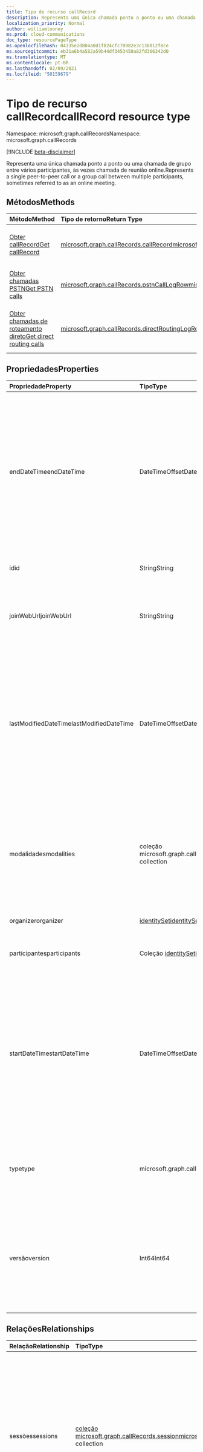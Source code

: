 ```yaml
---
title: Tipo de recurso callRecord
description: Representa uma única chamada ponto a ponto ou uma chamada de grupo entre vários participantes, às vezes chamada de reunião online.
localization_priority: Normal
author: williamlooney
ms.prod: cloud-communications
doc_type: resourcePageType
ms.openlocfilehash: 04335e2d804a0d1f824cfc70982e3c138812f8ce
ms.sourcegitcommit: eb31a6b4a582a59b44df3453450a82fd366342d0
ms.translationtype: MT
ms.contentlocale: pt-BR
ms.lasthandoff: 02/09/2021
ms.locfileid: "50159679"
---
```

# <a name="callrecord-resource-type"></a><span data-ttu-id="5cbeb-103">Tipo de recurso callRecord</span><span class="sxs-lookup"><span data-stu-id="5cbeb-103">callRecord resource type</span></span>

<span data-ttu-id="5cbeb-104">Namespace: microsoft.graph.callRecords</span><span class="sxs-lookup"><span data-stu-id="5cbeb-104">Namespace: microsoft.graph.callRecords</span></span>

[!INCLUDE [beta-disclaimer](../../includes/beta-disclaimer.md)]

<span data-ttu-id="5cbeb-105">Representa uma única chamada ponto a ponto ou uma chamada de grupo entre vários participantes, às vezes chamada de reunião online.</span><span class="sxs-lookup"><span data-stu-id="5cbeb-105">Represents a single peer-to-peer call or a group call between multiple participants, sometimes referred to as an online meeting.</span></span>

## <a name="methods"></a><span data-ttu-id="5cbeb-106">Métodos</span><span class="sxs-lookup"><span data-stu-id="5cbeb-106">Methods</span></span>

| <span data-ttu-id="5cbeb-107">Método</span><span class="sxs-lookup"><span data-stu-id="5cbeb-107">Method</span></span>       | <span data-ttu-id="5cbeb-108">Tipo de retorno</span><span class="sxs-lookup"><span data-stu-id="5cbeb-108">Return Type</span></span> | <span data-ttu-id="5cbeb-109">Descrição</span><span class="sxs-lookup"><span data-stu-id="5cbeb-109">Description</span></span> |
|:-------------|:------------|:------------|
| [<span data-ttu-id="5cbeb-110">Obter callRecord</span><span class="sxs-lookup"><span data-stu-id="5cbeb-110">Get callRecord</span></span>](../api/callrecords-callrecord-get.md) | [<span data-ttu-id="5cbeb-111">microsoft.graph.callRecords.callRecord</span><span class="sxs-lookup"><span data-stu-id="5cbeb-111">microsoft.graph.callRecords.callRecord</span></span>](callrecords-callrecord.md) | <span data-ttu-id="5cbeb-112">Leia as propriedades e os relacionamentos de um **objeto callRecord.**</span><span class="sxs-lookup"><span data-stu-id="5cbeb-112">Read the properties and relationships of a **callRecord** object.</span></span> |
| [<span data-ttu-id="5cbeb-113">Obter chamadas PSTN</span><span class="sxs-lookup"><span data-stu-id="5cbeb-113">Get PSTN calls</span></span>](../api/callrecords-callrecord-getpstncalls.md) | [<span data-ttu-id="5cbeb-114">microsoft.graph.callRecords.pstnCallLogRow</span><span class="sxs-lookup"><span data-stu-id="5cbeb-114">microsoft.graph.callRecords.pstnCallLogRow</span></span>](callrecords-pstncalllogrow.md)| <span data-ttu-id="5cbeb-115">Leia as propriedades de um **objeto pstnCallLogRow.**</span><span class="sxs-lookup"><span data-stu-id="5cbeb-115">Read the properties of a **pstnCallLogRow** object.</span></span> |
| [<span data-ttu-id="5cbeb-116">Obter chamadas de roteamento direto</span><span class="sxs-lookup"><span data-stu-id="5cbeb-116">Get direct routing calls</span></span>](../api/callrecords-callrecord-getdirectroutingcalls.md) | [<span data-ttu-id="5cbeb-117">microsoft.graph.callRecords.directRoutingLogRow</span><span class="sxs-lookup"><span data-stu-id="5cbeb-117">microsoft.graph.callRecords.directRoutingLogRow</span></span>](callrecords-directroutinglogrow.md)| <span data-ttu-id="5cbeb-118">Leia as propriedades de um **objeto directRoutingLogRow.**</span><span class="sxs-lookup"><span data-stu-id="5cbeb-118">Read the properties of a **directRoutingLogRow** object.</span></span> |

## <a name="properties"></a><span data-ttu-id="5cbeb-119">Propriedades</span><span class="sxs-lookup"><span data-stu-id="5cbeb-119">Properties</span></span>

| <span data-ttu-id="5cbeb-120">Propriedade</span><span class="sxs-lookup"><span data-stu-id="5cbeb-120">Property</span></span>     | <span data-ttu-id="5cbeb-121">Tipo</span><span class="sxs-lookup"><span data-stu-id="5cbeb-121">Type</span></span>        | <span data-ttu-id="5cbeb-122">Descrição</span><span class="sxs-lookup"><span data-stu-id="5cbeb-122">Description</span></span> |
|:-------------|:------------|:------------|
|<span data-ttu-id="5cbeb-123">endDateTime</span><span class="sxs-lookup"><span data-stu-id="5cbeb-123">endDateTime</span></span>|<span data-ttu-id="5cbeb-124">DateTimeOffset</span><span class="sxs-lookup"><span data-stu-id="5cbeb-124">DateTimeOffset</span></span>|<span data-ttu-id="5cbeb-125">Horário UTC quando o último usuário saiu da chamada.</span><span class="sxs-lookup"><span data-stu-id="5cbeb-125">UTC time when the last user left the call.</span></span> <span data-ttu-id="5cbeb-126">O tipo DateTimeOffset representa informações de data e hora usando o formato ISO 8601 e está sempre no horário UTC.</span><span class="sxs-lookup"><span data-stu-id="5cbeb-126">The DateTimeOffset type represents date and time information using ISO 8601 format and is always in UTC time.</span></span> <span data-ttu-id="5cbeb-127">Por exemplo, meia-noite em UTC no dia 1° de janeiro de 2014 teria esta aparência: `'2014-01-01T00:00:00Z'`</span><span class="sxs-lookup"><span data-stu-id="5cbeb-127">For example, midnight UTC on Jan 1, 2014 would look like this: `'2014-01-01T00:00:00Z'`</span></span>|
|<span data-ttu-id="5cbeb-128">id</span><span class="sxs-lookup"><span data-stu-id="5cbeb-128">id</span></span>|<span data-ttu-id="5cbeb-129">String</span><span class="sxs-lookup"><span data-stu-id="5cbeb-129">String</span></span>|<span data-ttu-id="5cbeb-130">Identificador exclusivo do registro de chamada.</span><span class="sxs-lookup"><span data-stu-id="5cbeb-130">Unique identifier for the call record.</span></span> <span data-ttu-id="5cbeb-131">Somente leitura.</span><span class="sxs-lookup"><span data-stu-id="5cbeb-131">Read-only.</span></span>|
|<span data-ttu-id="5cbeb-132">joinWebUrl</span><span class="sxs-lookup"><span data-stu-id="5cbeb-132">joinWebUrl</span></span>|<span data-ttu-id="5cbeb-133">String</span><span class="sxs-lookup"><span data-stu-id="5cbeb-133">String</span></span>|<span data-ttu-id="5cbeb-134">URL de reunião associada à chamada.</span><span class="sxs-lookup"><span data-stu-id="5cbeb-134">Meeting URL associated to the call.</span></span> <span data-ttu-id="5cbeb-135">Pode não estar disponível para um tipo de registro de chamada peerToPeer.</span><span class="sxs-lookup"><span data-stu-id="5cbeb-135">May not be available for a peerToPeer call record type.</span></span>|
|<span data-ttu-id="5cbeb-136">lastModifiedDateTime</span><span class="sxs-lookup"><span data-stu-id="5cbeb-136">lastModifiedDateTime</span></span>|<span data-ttu-id="5cbeb-137">DateTimeOffset</span><span class="sxs-lookup"><span data-stu-id="5cbeb-137">DateTimeOffset</span></span>|<span data-ttu-id="5cbeb-138">Hora UTC em que o registro de chamada foi criado.</span><span class="sxs-lookup"><span data-stu-id="5cbeb-138">UTC time when the call record was created.</span></span> <span data-ttu-id="5cbeb-139">O tipo DatetimeOffset representa informações de data e hora usando o formato ISO 8601 e está sempre no horário UTC.</span><span class="sxs-lookup"><span data-stu-id="5cbeb-139">The DatetimeOffset type represents date and time information using ISO 8601 format and is always in UTC time.</span></span> <span data-ttu-id="5cbeb-140">Por exemplo, meia-noite em UTC no dia 1° de janeiro de 2014 teria esta aparência: `'2014-01-01T00:00:00Z'`</span><span class="sxs-lookup"><span data-stu-id="5cbeb-140">For example, midnight UTC on Jan 1, 2014 would look like this: `'2014-01-01T00:00:00Z'`</span></span>|
|<span data-ttu-id="5cbeb-141">modalidades</span><span class="sxs-lookup"><span data-stu-id="5cbeb-141">modalities</span></span>|<span data-ttu-id="5cbeb-142">coleção microsoft.graph.callRecords.modality</span><span class="sxs-lookup"><span data-stu-id="5cbeb-142">microsoft.graph.callRecords.modality collection</span></span>|<span data-ttu-id="5cbeb-143">Lista de todas as modalidades usadas na chamada.</span><span class="sxs-lookup"><span data-stu-id="5cbeb-143">List of all the modalities used in the call.</span></span> <span data-ttu-id="5cbeb-144">Os valores possíveis são: `unknown`, `audio`, `video`, `videoBasedScreenSharing`, `data`, `screenSharing`, `unknownFutureValue`.</span><span class="sxs-lookup"><span data-stu-id="5cbeb-144">Possible values are: `unknown`, `audio`, `video`, `videoBasedScreenSharing`, `data`, `screenSharing`, `unknownFutureValue`.</span></span>|
|<span data-ttu-id="5cbeb-145">organizer</span><span class="sxs-lookup"><span data-stu-id="5cbeb-145">organizer</span></span>|[<span data-ttu-id="5cbeb-146">identitySet</span><span class="sxs-lookup"><span data-stu-id="5cbeb-146">identitySet</span></span>](identityset.md)|<span data-ttu-id="5cbeb-147">A identidade da organização.</span><span class="sxs-lookup"><span data-stu-id="5cbeb-147">The organizing party's identity.</span></span>|
|<span data-ttu-id="5cbeb-148">participantes</span><span class="sxs-lookup"><span data-stu-id="5cbeb-148">participants</span></span>|<span data-ttu-id="5cbeb-149">Coleção [identitySet](identityset.md)</span><span class="sxs-lookup"><span data-stu-id="5cbeb-149">[identitySet](identityset.md) collection</span></span>|<span data-ttu-id="5cbeb-150">Lista de identidades distintas envolvidas na chamada.</span><span class="sxs-lookup"><span data-stu-id="5cbeb-150">List of distinct identities involved in the call.</span></span>|
|<span data-ttu-id="5cbeb-151">startDateTime</span><span class="sxs-lookup"><span data-stu-id="5cbeb-151">startDateTime</span></span>|<span data-ttu-id="5cbeb-152">DateTimeOffset</span><span class="sxs-lookup"><span data-stu-id="5cbeb-152">DateTimeOffset</span></span>|<span data-ttu-id="5cbeb-153">Horário UTC quando o primeiro usuário ingressou na chamada.</span><span class="sxs-lookup"><span data-stu-id="5cbeb-153">UTC time when the first user joined the call.</span></span> <span data-ttu-id="5cbeb-154">O tipo DatetimeOffset representa informações de data e hora usando o formato ISO 8601 e está sempre no horário UTC.</span><span class="sxs-lookup"><span data-stu-id="5cbeb-154">The DatetimeOffset type represents date and time information using ISO 8601 format and is always in UTC time.</span></span> <span data-ttu-id="5cbeb-155">Por exemplo, meia-noite em UTC no dia 1° de janeiro de 2014 teria esta aparência: `'2014-01-01T00:00:00Z'`</span><span class="sxs-lookup"><span data-stu-id="5cbeb-155">For example, midnight UTC on Jan 1, 2014 would look like this: `'2014-01-01T00:00:00Z'`</span></span>|
|<span data-ttu-id="5cbeb-156">type</span><span class="sxs-lookup"><span data-stu-id="5cbeb-156">type</span></span>|<span data-ttu-id="5cbeb-157">microsoft.graph.callRecords.callType</span><span class="sxs-lookup"><span data-stu-id="5cbeb-157">microsoft.graph.callRecords.callType</span></span>|<span data-ttu-id="5cbeb-158">Indica o tipo da chamada.</span><span class="sxs-lookup"><span data-stu-id="5cbeb-158">Indicates the type of the call.</span></span> <span data-ttu-id="5cbeb-159">Os valores possíveis são: `unknown`, `groupCall`, `peerToPeer`, `unknownFutureValue`.</span><span class="sxs-lookup"><span data-stu-id="5cbeb-159">Possible values are: `unknown`, `groupCall`, `peerToPeer`, `unknownFutureValue`.</span></span>|
|<span data-ttu-id="5cbeb-160">versão</span><span class="sxs-lookup"><span data-stu-id="5cbeb-160">version</span></span>|<span data-ttu-id="5cbeb-161">Int64</span><span class="sxs-lookup"><span data-stu-id="5cbeb-161">Int64</span></span>|<span data-ttu-id="5cbeb-162">Versão crescente monotônica do registro de chamada.</span><span class="sxs-lookup"><span data-stu-id="5cbeb-162">Monotonically increasing version of the call record.</span></span> <span data-ttu-id="5cbeb-163">Registros de chamada de versão superior com a mesma ID incluem dados adicionais em comparação com a versão inferior.</span><span class="sxs-lookup"><span data-stu-id="5cbeb-163">Higher version call records with the same ID includes additional data compared to the lower version.</span></span>|

## <a name="relationships"></a><span data-ttu-id="5cbeb-164">Relações</span><span class="sxs-lookup"><span data-stu-id="5cbeb-164">Relationships</span></span>

| <span data-ttu-id="5cbeb-165">Relação</span><span class="sxs-lookup"><span data-stu-id="5cbeb-165">Relationship</span></span> | <span data-ttu-id="5cbeb-166">Tipo</span><span class="sxs-lookup"><span data-stu-id="5cbeb-166">Type</span></span>        | <span data-ttu-id="5cbeb-167">Descrição</span><span class="sxs-lookup"><span data-stu-id="5cbeb-167">Description</span></span> |
|:-------------|:------------|:------------|
|<span data-ttu-id="5cbeb-168">sessões</span><span class="sxs-lookup"><span data-stu-id="5cbeb-168">sessions</span></span>|<span data-ttu-id="5cbeb-169">[coleção microsoft.graph.callRecords.session](callrecords-session.md)</span><span class="sxs-lookup"><span data-stu-id="5cbeb-169">[microsoft.graph.callRecords.session](callrecords-session.md) collection</span></span>|<span data-ttu-id="5cbeb-170">Lista de sessões envolvidas na chamada.</span><span class="sxs-lookup"><span data-stu-id="5cbeb-170">List of sessions involved in the call.</span></span> <span data-ttu-id="5cbeb-171">Chamadas ponto a ponto geralmente têm apenas uma sessão, enquanto chamadas de grupo geralmente têm pelo menos uma sessão por participante.</span><span class="sxs-lookup"><span data-stu-id="5cbeb-171">Peer-to-peer calls typically only have one session, whereas group calls typically have at least one session per participant.</span></span> <span data-ttu-id="5cbeb-172">Somente leitura.</span><span class="sxs-lookup"><span data-stu-id="5cbeb-172">Read-only.</span></span> <span data-ttu-id="5cbeb-173">Anulável.</span><span class="sxs-lookup"><span data-stu-id="5cbeb-173">Nullable.</span></span>|

## <a name="json-representation"></a><span data-ttu-id="5cbeb-174">Representação JSON</span><span class="sxs-lookup"><span data-stu-id="5cbeb-174">JSON representation</span></span>

<span data-ttu-id="5cbeb-175">Veja a seguir uma representação JSON do recurso.</span><span class="sxs-lookup"><span data-stu-id="5cbeb-175">The following is a JSON representation of the resource.</span></span>

<!-- {
  "blockType": "resource",
  "optionalProperties": [

  ],
  "@odata.type": "microsoft.graph.callRecords.callRecord",
  "keyProperty": "id"
}-->

```json
{
  "endDateTime": "String (timestamp)",
  "id": "String (identifier)",
  "joinWebUrl": "String",
  "lastModifiedDateTime": "String (timestamp)",
  "modalities": ["string"],
  "organizer": {"@odata.type": "microsoft.graph.identitySet"},
  "participants": [{"@odata.type": "microsoft.graph.identitySet"}],
  "startDateTime": "String (timestamp)",
  "type": "string",
  "version": 1024
}
```

<!-- uuid: 16cd6b66-4b1a-43a1-adaf-3a886856ed98
2019-02-04 14:57:30 UTC -->
<!-- {
  "type": "#page.annotation",
  "description": "callRecord resource",
  "keywords": "",
  "section": "documentation",
  "tocPath": ""
}-->


